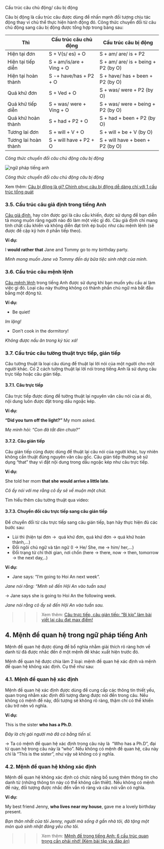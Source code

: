  Cấu trúc câu chủ động/ câu bị động

Câu bị động là cấu trúc câu được dùng để nhấn mạnh đối tượng chịu tác động thay vì chủ thể thực hiện hành động đó. Công thức chuyển đổi từ câu chủ động sang câu bị động được tổng hợp trong bảng sau:

|**Thì**|**Cấu trúc câu chủ động**|**Cấu trúc câu bị động**|
|---|---|---|
|Hiện tại đơn|S + V(s/ es) + O|S + am/ are/ is + P2|
|Hiện tại tiếp diễn|S + am/is/are + Ving + O|S + am/ are/ is + being + P2 (by O)|
|Hiện tại hoàn thành|S -+ have/has + P2 + O|S + have/ has + been + P2 (by O)|
|Quá khứ đơn|S + Ved + O|S + was/ were + P2 (by O)|
|Quá khứ tiếp diễn|S + was/ were + Ving + O|S + was/ were + being + P2 (by O)|
|Quá khứ hoàn thành|S + had + P2 + O|S + had + been + P2 (by O)|
|Tương lai đơn|S + will + V + O|S + will + be + V (by O)|
|Tương lai hoàn thành|S + will have + P2 + O|S + will have + been + P2 (by O)|

_Công thức chuyển đổi câu chủ động câu bị động_

![ngữ pháp tiếng anh](https://flyer.vn/wp-content/uploads/2023/01/cau-chu-dong-cau-bi-dong-ngu-phap-tieng-anh-1.jpeg)

_Công thức chuyển đổi câu chủ động câu bị động_

Xem thêm: [Câu bị động là gì? Chinh phục câu bị động dễ dàng chỉ với 1 cấu trúc tổng quát](https://flyer.vn/cau-bi-dong-la-gi/)

### 3.5. Cấu trúc câu giả định trong tiếng Anh

[Câu giả định](https://flyer.vn/cau-gia-dinh-trong-tieng-anh/), hay còn được gọi là câu cầu khiến, được sử dụng để bạn diễn tả mong muốn rằng người nào đó làm một việc gì đó. Câu giả định chỉ mang tính chất cầu khiến và không diễn đạt tính ép buộc như câu mệnh lệnh (sẽ được đề cập kỹ hơn ở phần tiếp theo).

**Ví dụ:**

I **would rather that** Jane and Tommy go to my birthday party.

_Mình mong muốn Jane và Tommy đến dự bữa tiệc sinh nhật của mình._

### 3.6. Cấu trúc câu mệnh lệnh

[Câu mệnh lệnh](https://flyer.vn/cau-menh-lenh/) trong tiếng Anh được sử dụng khi bạn muốn yêu cầu ai làm việc gì đó. Loại câu này thường không có thành phần chủ ngữ mà bắt đầu bằng một động từ. 

**Ví dụ:**

- Be quiet!

_Im lặng!_

- Don’t cook in the dormitory!

_Không được nấu ăn trong ký túc xá!_

### 3.7. Cấu trúc câu tường thuật trực tiếp, gián tiếp

Câu tường thuật là loại câu dùng để thuật lại lời nói của một người cho một người khác. Có 2 cách tường thuật lại lời nói trong tiếng Anh là sử dụng câu trực tiếp hoặc câu gián tiếp.

#### 3.7.1. Câu trực tiếp

Câu trực tiếp được dùng để tường thuật lại nguyên văn câu nói của ai đó, nội dung luôn được đặt trong dấu ngoặc kép. 

**Ví dụ:** 

**“Did you turn off the light?”** My mom asked.

_Mẹ mình hỏi: “Con đã tắt đèn chưa?”_

#### 3.7.2. Câu gián tiếp

Câu gián tiếp cũng được dùng để thuật lại câu nói của người khác, tuy nhiên không cần thuật đúng nguyên văn câu gốc. Câu gián tiếp thường sẽ sử dụng “that” thay vì đặt nội dung trong dấu ngoặc kép như câu trực tiếp. 

**Ví dụ:**

She told her mom **that she would arrive a little late**.

_Cô ấy nói với mẹ rằng cô ấy sẽ về muộn một chút._

Tìm hiểu thêm câu tường thuật qua video:

#### 3.7.3. Chuyển đổi câu trực tiếp sang câu gián tiếp

Để chuyển đổi từ câu trực tiếp sang câu gián tiếp, bạn hãy thực hiện đủ các bước sau:

- Lùi thì (hiện tại đơn ->  quá khứ đơn, quá khứ đơn -> quá khứ hoàn thành,…)
- Đổi ngôi chủ ngữ và tân ngữ (I -> He/ She, me -> him/ her,…)
- Đổi trạng từ chỉ thời gian, nơi chốn (here -> there, now -> then, tomorrow -> the next day,..) 

**Ví dụ:**

- Jane says: “I’m going to Hoi An next week“. 

_Jane nói rằng: “Mình sẽ đến Hội An vào tuần sau)_

-> Jane says she is going to Hoi An the following week.

_Jane nói rằng cô ấy sẽ đến Hội An vào tuần sau._

>>> Xem thêm: [Câu trực tiếp, câu gián tiếp: “Bí kíp” làm bài viết lại câu đạt max điểm!](https://flyer.vn/cau-truc-tiep-cau-gian-tiep/)

## 4. Mệnh đề quan hệ trong ngữ pháp tiếng Anh

Mệnh đề quan hệ được dùng để bổ nghĩa nhằm giải thích rõ ràng hơn về danh từ đã được nhắc đến ở một mệnh đề khác xuất hiện trước đó. 

Mệnh đề quan hệ được chia làm 2 loại: mệnh đề quan hệ xác định và mệnh đề quan hệ không xác định. Cụ thể như sau: 

### 4.1. Mệnh đề quan hệ xác định

Mệnh đề quan hệ xác định được dùng để cung cấp các thông tin thiết yếu, quan trọng nhằm xác định đối tượng đang được nói đến trong câu. Nếu không có mệnh đề này, đối tượng sẽ không rõ ràng, thậm chí có thể khiến câu trở nên vô nghĩa. 

**Ví dụ:**

This is the sister **who has a Ph.D**.

_Đây là chị gái người mà đã có bằng tiến sĩ._

-> Ta có mệnh đề quan hệ xác định trong câu này là  “Who has a Ph.D”, đại từ quan hệ trong câu này là “who”. Nếu không có mệnh đề quan hệ, câu này chỉ là “This is the sister”, như vậy sẽ không có ý nghĩa. 

### 4.2. Mệnh đề quan hệ không xác định

Mệnh đề quan hệ không xác định có chức năng bổ sung thêm thông tin cho danh từ (những thông tin này có thể không cần thiết). Nếu không có mệnh đề này, đối tượng được nhắc đến vẫn rõ ràng và câu nói vẫn có nghĩa.

**Ví dụ:**

My best friend Jenny, **who lives near my house**, gave me a lovely birthday present. 

_Bạn thân nhất của tôi Jenny, người mà sống ở gần nhà tôi, đã tặng một món quà sinh nhật đáng yêu cho tôi._

>>> Xem thêm: [Mệnh đề trong tiếng Anh: 6 cấu trúc quan trọng cần phải nhớ! (Kèm bài tập và đáp án)](https://flyer.vn/menh-de-trong-tieng-anh-tu-a-den-z/)
